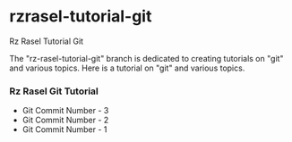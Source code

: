 # rzrasel-tutorial-git
Rz Rasel Tutorial Git

The "rz-rasel-tutorial-git" branch is dedicated to creating tutorials on "git" and various topics. Here is a tutorial on "git" and various topics.

### Rz Rasel Git Tutorial
- Git Commit Number - 3
- Git Commit Number - 2
- Git Commit Number - 1